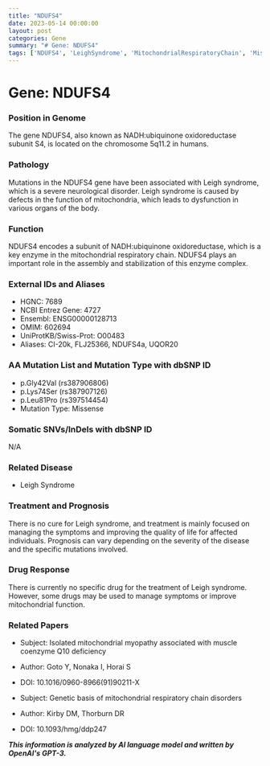 ```yaml
---
title: "NDUFS4"
date: 2023-05-14 00:00:00
layout: post
categories: Gene
summary: "# Gene: NDUFS4"
tags: ['NDUFS4', 'LeighSyndrome', 'MitochondrialRespiratoryChain', 'MissenseMutation', 'Treatment', 'Prognosis', 'DrugResponse', 'GeneticDisorders']
---
```


# Gene: NDUFS4

### Position in Genome
The gene NDUFS4, also known as NADH:ubiquinone oxidoreductase subunit S4, is located on the chromosome 5q11.2 in humans.

### Pathology
Mutations in the NDUFS4 gene have been associated with Leigh syndrome, which is a severe neurological disorder. Leigh syndrome is caused by defects in the function of mitochondria, which leads to dysfunction in various organs of the body.

### Function
NDUFS4 encodes a subunit of NADH:ubiquinone oxidoreductase, which is a key enzyme in the mitochondrial respiratory chain. NDUFS4 plays an important role in the assembly and stabilization of this enzyme complex.

### External IDs and Aliases
- HGNC: 7689
- NCBI Entrez Gene: 4727
- Ensembl: ENSG00000128713
- OMIM: 602694
- UniProtKB/Swiss-Prot: O00483
- Aliases: CI-20k, FLJ25366, NDUFS4a, UQOR20

### AA Mutation List and Mutation Type with dbSNP ID
- p.Gly42Val (rs387906806)
- p.Lys74Ser (rs387907126)
- p.Leu81Pro (rs397514454)
- Mutation Type: Missense

### Somatic SNVs/InDels with dbSNP ID
N/A

### Related Disease
- Leigh Syndrome

### Treatment and Prognosis
There is no cure for Leigh syndrome, and treatment is mainly focused on managing the symptoms and improving the quality of life for affected individuals. Prognosis can vary depending on the severity of the disease and the specific mutations involved.

### Drug Response
There is currently no specific drug for the treatment of Leigh syndrome. However, some drugs may be used to manage symptoms or improve mitochondrial function.

### Related Papers
- Subject: Isolated mitochondrial myopathy associated with muscle coenzyme Q10 deficiency
- Author: Goto Y, Nonaka I, Horai S
- DOI: 10.1016/0960-8966(91)90211-X

- Subject: Genetic basis of mitochondrial respiratory chain disorders
- Author: Kirby DM, Thorburn DR
- DOI: 10.1093/hmg/ddp247

**_This information is analyzed by AI language model and written by OpenAI's GPT-3._**